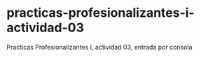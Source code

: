 # practicas-profesionalizantes-i-actividad-03
Practicas Profesionalizantes I, actividad 03, entrada por consola
